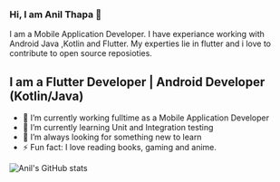 ### Hi, I am Anil Thapa 👋
I am a Mobile Application Developer. I have experiance working with Android Java ,Kotlin and Flutter. My experties lie in flutter and i love to contribute to open source reposioties.

## I am a Flutter Developer | Android Developer (Kotlin/Java)
- 🔭 I’m currently working fulltime as a Mobile Application Developer
- 🌱 I’m currently learning Unit and Integration testing
- 🤔 I’m always looking for something new to learn
- ⚡ Fun fact: I love reading books, gaming and anime.

![Anil's GitHub stats](https://github-readme-stats.vercel.app/api?username=gameonanil&show_icons=true&theme=dracula)

